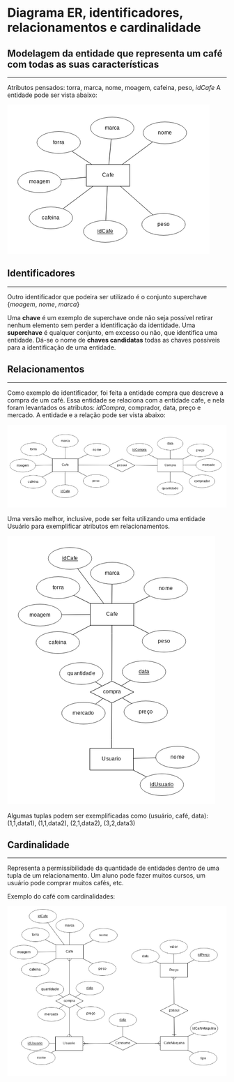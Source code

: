 # Diagrama ER, identificadores, relacionamentos e cardinalidade

## Modelagem da entidade que representa um café com todas as suas características
----------------------
Atributos pensados: torra, marca, nome, moagem, cafeina, peso, _idCafe_
A entidade pode ser vista abaixo:

![cafe](cafe1.png "cafe")

## Identificadores
----------------------
Outro identificador que podeira ser utilizado é o conjunto superchave {_moagem_, _nome_, _marca_}

Uma **chave** é um exemplo de superchave onde não seja possível retirar nenhum elemento sem perder a identificação da identidade. Uma **superchave** é qualquer conjunto, em excesso ou não, que identifica uma entidade. Dá-se o nome de **chaves candidatas** todas as chaves possíveis para a identificação de uma entidade.

## Relacionamentos
----------------------
Como exemplo de identificador, foi feita a entidade compra que descreve a compra de um café. Essa entidade se relaciona com a entidade cafe, e nela foram levantados os atributos: _idCompra_, comprador, data, preço e mercado. 
A entidade e a relação pode ser vista abaixo:

![relacao1](cafe2.png "relação")

Uma versão melhor, inclusive, pode ser feita utilizando uma entidade Usuário para exemplificar atributos em relacionamentos. 

![relacao2](cafe3.png)

Algumas tuplas podem ser exemplificadas como (usuário, café, data): (1,1,data1), (1,1,data2), (2,1,data2), (3,2,data3)

## Cardinalidade
----------------------
Representa a permissibilidade da quantidade de entidades dentro de uma tupla de um relacionamento. Um aluno pode fazer muitos cursos, um usuário pode comprar muitos cafés, etc.

Exemplo do café com cardinalidades:

![cardinalidade](cafe4.png)
